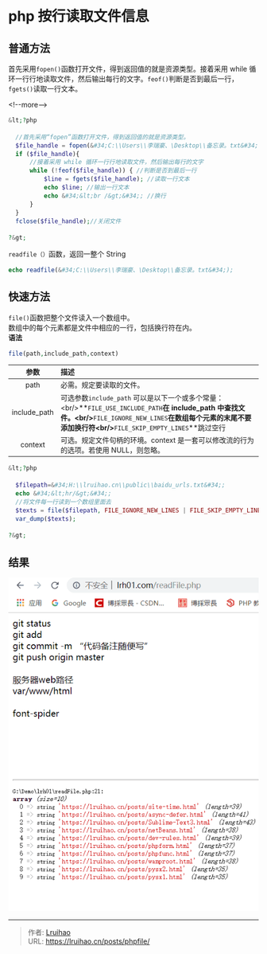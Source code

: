 # php 按行读取文件信息


## 普通方法

首先采用`fopen()`函数打开文件，得到返回值的就是资源类型。接着采用 while 循环一行行地读取文件，然后输出每行的文字。`feof()`判断是否到最后一行，`fgets()`读取一行文本。

&lt;!--more--&gt;

```php
&lt;?php

  //首先采用“fopen”函数打开文件，得到返回值的就是资源类型。
  $file_handle = fopen(&#34;C:\\Users\\李瑞豪、\Desktop\\备忘录。txt&#34;,&#34;r&#34;);
  if ($file_handle){
      //接着采用 while 循环一行行地读取文件，然后输出每行的文字
      while (!feof($file_handle)) { //判断是否到最后一行
          $line = fgets($file_handle); //读取一行文本
          echo $line; //输出一行文本
          echo &#34;&lt;br /&gt;&#34;; //换行
      }
  }
  fclose($file_handle);//关闭文件

?&gt;
```

`readfile（）`函数，返回一整个 String

```php
echo readfile(&#34;C:\\Users\\李瑞豪、\Desktop\\备忘录。txt&#34;);
```

## 快速方法

`file()`函数把整个文件读入一个数组中。  
数组中的每个元素都是文件中相应的一行，包括换行符在内。  
**语法**

```php
file(path,include_path,context)
```

|     参数     | 描述                                                                                                                                                                                                                    |
| :----------: | :---------------------------------------------------------------------------------------------------------------------------------------------------------------------------------------------------------------------- |
|     path     | 必需。规定要读取的文件。                                                                                                                                                                                                |
| include_path | 可选参数`include_path` 可以是以下一个或多个常量：&lt;br/&gt;**`FILE_USE_INCLUDE_PATH`**在 include_path 中查找文件。&lt;br/&gt;**`FILE_IGNORE_NEW_LINES`**在数组每个元素的末尾不要添加换行符&lt;br/&gt;**`FILE_SKIP_EMPTY_LINES`**跳过空行 |
|   context    | 可选。规定文件句柄的环境。context 是一套可以修改流的行为的选项。若使用 NULL，则忽略。                                                                                                                                   |

```php
&lt;?php

  $filepath=&#34;H:\\lruihao.cn\\public\\baidu_urls.txt&#34;;
  echo &#34;&lt;hr/&gt;&#34;;
  //将文件每一行读到一个数组里面去
  $texts = file($filepath, FILE_IGNORE_NEW_LINES | FILE_SKIP_EMPTY_LINES);
  var_dump($texts);

?&gt;
```

## 结果

![读取文件结果](images/readFile.png)


---

> 作者: [Lruihao](https://github.com/Lruihao)  
> URL: https://lruihao.cn/posts/phpfile/  

